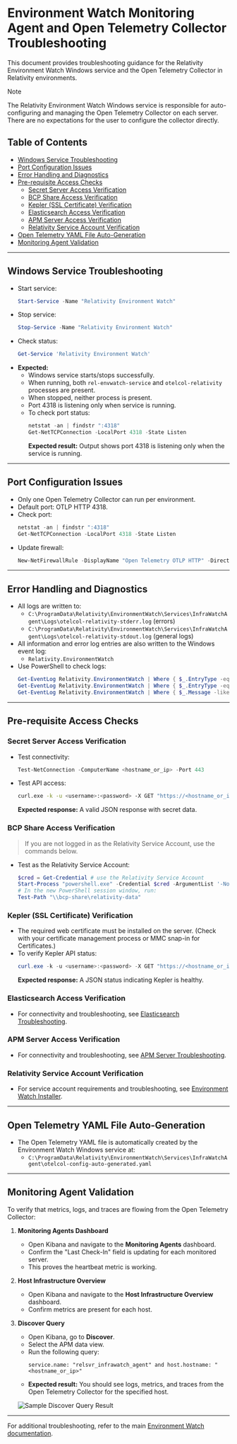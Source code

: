 # Environment Watch Monitoring Agent and Open Telemetry Collector Troubleshooting

This document provides troubleshooting guidance for the Relativity Environment Watch Windows service and the Open Telemetry Collector in Relativity environments.

> [!NOTE]
> The Relativity Environment Watch Windows service is responsible for auto-configuring and managing the Open Telemetry Collector on each server. There are no expectations for the user to configure the collector directly.

## Table of Contents

- [Windows Service Troubleshooting](#windows-service-troubleshooting)
- [Port Configuration Issues](#port-configuration-issues)
- [Error Handling and Diagnostics](#error-handling-and-diagnostics)
- [Pre-requisite Access Checks](#pre-requisite-access-checks)
  - [Secret Server Access Verification](#secret-server-access-verification)
  - [BCP Share Access Verification](#bcp-share-access-verification)
  - [Kepler (SSL Certificate) Verification](#kepler-ssl-certificate-verification)
  - [Elasticsearch Access Verification](#elasticsearch-access-verification)
  - [APM Server Access Verification](#apm-server-access-verification)
  - [Relativity Service Account Verification](#relativity-service-account-verification)
- [Open Telemetry YAML File Auto-Generation](#open-telemetry-yaml-file-auto-generation)
- [Monitoring Agent Validation](#monitoring-agent-validation)

---

## Windows Service Troubleshooting

- Start service:
  ```powershell
  Start-Service -Name "Relativity Environment Watch"
  ```
- Stop service:
  ```powershell
  Stop-Service -Name "Relativity Environment Watch"
  ```
- Check status:
  ```powershell
  Get-Service 'Relativity Environment Watch'
  ```
- **Expected:**
  - Windows service starts/stops successfully.
  - When running, both `rel-envwatch-service` and `otelcol-relativity` processes are present.
  - When stopped, neither process is present.
  - Port 4318 is listening only when service is running.
  - To check port status:
    ```powershell
    netstat -an | findstr ":4318"
    Get-NetTCPConnection -LocalPort 4318 -State Listen
    ```
    **Expected result:** Output shows port 4318 is listening only when the service is running.

---

## Port Configuration Issues

- Only one Open Telemetry Collector can run per environment.
- Default port: OTLP HTTP 4318.
- Check port:
  ```powershell
  netstat -an | findstr ":4318"
  Get-NetTCPConnection -LocalPort 4318 -State Listen
  ```
- Update firewall:
  ```powershell
  New-NetFirewallRule -DisplayName "Open Telemetry OTLP HTTP" -Direction Inbound -Protocol TCP -LocalPort 4318 -Action Allow
  ```

---

## Error Handling and Diagnostics

- All logs are written to:
  - `C:\ProgramData\Relativity\EnvironmentWatch\Services\InfraWatchAgent\Logs\otelcol-relativity-stderr.log` (errors)
  - `C:\ProgramData\Relativity\EnvironmentWatch\Services\InfraWatchAgent\Logs\otelcol-relativity-stdout.log` (general logs)
- All information and error log entries are also written to the Windows event log:
  - `Relativity.EnvironmentWatch`
- Use PowerShell to check logs:
  ```powershell
  Get-EventLog Relativity.EnvironmentWatch | Where { $_.EntryType -eq "Error" }
  Get-EventLog Relativity.EnvironmentWatch | Where { $_.EntryType -eq "Information" }
  Get-EventLog Relativity.EnvironmentWatch | Where { $_.Message -like "*Everything is ready*" }
  ```

---

## Pre-requisite Access Checks

### Secret Server Access Verification

- Test connectivity:
  ```powershell
  Test-NetConnection -ComputerName <hostname_or_ip> -Port 443
  ```
- Test API access:
  ```bash
  curl.exe -k -u <username>:<password> -X GET "https://<hostname_or_ip>/api/v1/secrets"
  ```
  **Expected response:** A valid JSON response with secret data.

### BCP Share Access Verification

> If you are not logged in as the Relativity Service Account, use the commands below.

- Test as the Relativity Service Account:
  ```powershell
  $cred = Get-Credential # use the Relativity Service Account
  Start-Process "powershell.exe" -Credential $cred -ArgumentList '-NoExit'
  # In the new PowerShell session window, run:
  Test-Path "\\bcp-share\relativity-data"
  ```

### Kepler (SSL Certificate) Verification

- The required web certificate must be installed on the server.
  (Check with your certificate management process or MMC snap-in for Certificates.)
- To verify Kepler API status:
  ```powershell
  curl.exe -k -u <username>:<password> -X GET "https://<hostname_or_ip>/relativity.rest/api/relativity-infrawatch-services/v1/infrawatch-manager/getkeplerstatusasync"
  ```
  **Expected response:** A JSON status indicating Kepler is healthy.

### Elasticsearch Access Verification

- For connectivity and troubleshooting, see [Elasticsearch Troubleshooting](../elasticsearch.md).

### APM Server Access Verification

- For connectivity and troubleshooting, see [APM Server Troubleshooting](../apm-server.md).

### Relativity Service Account Verification

- For service account requirements and troubleshooting, see [Environment Watch Installer](../environment_watch_installer.md).

---

## Open Telemetry YAML File Auto-Generation

- The Open Telemetry YAML file is automatically created by the Environment Watch Windows service at:
  - `C:\ProgramData\Relativity\EnvironmentWatch\Services\InfraWatchAgent\otelcol-config-auto-generated.yaml`

---

## Monitoring Agent Validation

To verify that metrics, logs, and traces are flowing from the Open Telemetry Collector:

1. **Monitoring Agents Dashboard**
   - Open Kibana and navigate to the **Monitoring Agents** dashboard.
   - Confirm the "Last Check-In" field is updating for each monitored server.
   - This proves the heartbeat metric is working.

2. **Host Infrastructure Overview**
   - Open Kibana and navigate to the **Host Infrastructure Overview** dashboard.
   - Confirm metrics are present for each host.

3. **Discover Query**
   - Open Kibana, go to **Discover**.
   - Select the APM data view.
   - Run the following query:
     ```
     service.name: "relsvr_infrawatch_agent" and host.hostname: "<hostname_or_ip>"
     ```
   - **Expected result:** You should see logs, metrics, and traces from the Open Telemetry Collector for the specified host.

   ![Sample Discover Query Result](../troubleshooting-images/monitoring-agent-discover-result.png)

---

For additional troubleshooting, refer to the main [Environment Watch documentation](../environment_watch_installer.md).

